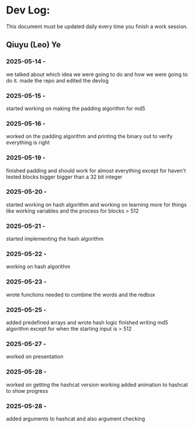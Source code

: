 # Dev Log:

This document must be updated daily every time you finish a work session.

## Qiuyu (Leo) Ye

### 2025-05-14 -
we talked about which idea we were going to do and how we were going to do it. made the repo and edited the devlog

### 2025-05-15 -
started working on making the padding algorithm for md5

### 2025-05-16 -
worked on the padding algorithm and printing the binary out to verify everything is right

### 2025-05-19 -
finished padding and should work for almost everything except for haven't tested blocks bigger bigger than a 32 bit integer

### 2025-05-20 -
started working on hash algorithm and working on learning more for things like working variables and the process for blocks > 512

### 2025-05-21 -
started implementing the hash algorithm

### 2025-05-22 -
working on hash algorithm

### 2025-05-23 -
wrote functions needed to combine the words and the redbox

### 2025-05-25 -
added predefined arrays and wrote hash logic
finished writing md5 algorithm except for when the starting input is > 512

### 2025-05-27 -
worked on presentation

### 2025-05-28 -
worked on getting the hashcat version working
added animation to hashcat to show progress

### 2025-05-28 -
added arguments to hashcat and also argument checking

